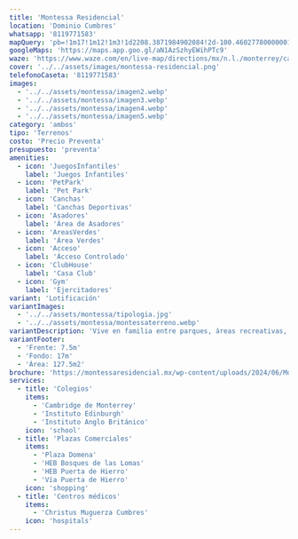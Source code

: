 ```yaml
---
title: 'Montessa Residencial'
location: 'Dominio Cumbres'
whatsapp: '8119771583'
mapQuery: 'pb=!1m17!1m12!1m3!1d2208.3871984902084!2d-100.46027780000001!3d25.7603889!2m3!1f0!2f0!3f0!3m2!1i1024!2i768!4f13.1!3m2!1m1!2zMjXCsDQ1JzM3LjQiTiAxMDDCsDI3JzM3LjAiVw!5e1!3m2!1sen!2sus!4v1728404054243!5m2!1sen!2sus'
googleMaps: 'https://maps.app.goo.gl/aN1AzSzhyEWihPTc9'
waze: 'https://www.waze.com/en/live-map/directions/mx/n.l./monterrey/caseta-dominio-cumbres?place=ChIJp16IpB-aYoYRAHJZAh9-t2M'
cover: '../../assets/images/montessa-residencial.png'
telefonoCaseta: '8119771583'
images:
  - '../../assets/montessa/imagen2.webp'
  - '../../assets/montessa/imagen3.webp'
  - '../../assets/montessa/imagen4.webp'
  - '../../assets/montessa/imagen5.webp'
category: 'ambos'
tipo: 'Terrenos'
costo: 'Precio Preventa'
presupuesto: 'preventa'
amenities:
  - icon: 'JuegosInfantiles'
    label: 'Juegos Infantiles'
  - icon: 'PetPark'
    label: 'Pet Park'
  - icon: 'Canchas'
    label: 'Canchas Deportivas'
  - icon: 'Asadores'
    label: 'Área de Asadores'
  - icon: 'AreasVerdes'
    label: 'Área Verdes'
  - icon: 'Acceso'
    label: 'Ácceso Controlado'
  - icon: 'ClubHouse'
    label: 'Casa Club'
  - icon: 'Gym'
    label: 'Ejercitadores'
variant: 'Lotificación'
variantImages:
  - '../../assets/montessa/tipologia.jpg'
  - '../../assets/montessa/montessaterreno.webp'
variantDescription: 'Vive en familia entre parques, áreas recreativas, avenidas y seguridad, Invierte en una de las zonas de alta plusvalía en Dominio Cumbres, ideal para residencias de alto nivel.'
variantFooter:
  - 'Frente: 7.5m'
  - 'Fondo: 17m'
  - 'Área: 127.5m2'
brochure: 'https://montessaresidencial.mx/wp-content/uploads/2024/06/Montessa-Residencial-Brochure.pdf'
services:
  - title: 'Colegios'
    items:
      - 'Cambridge de Monterrey'
      - 'Instituto Edinburgh'
      - 'Instituto Anglo Británico'
    icon: 'school'
  - title: 'Plazas Comerciales'
    items:
      - 'Plaza Domena'
      - 'HEB Bosques de las Lomas'
      - 'HEB Puerta de Hierro'
      - 'Vía Puerta de Hierro'
    icon: 'shopping'
  - title: 'Centros médicos'
    items:
      - 'Christus Muguerza Cumbres'
    icon: 'hospitals'
---
```

